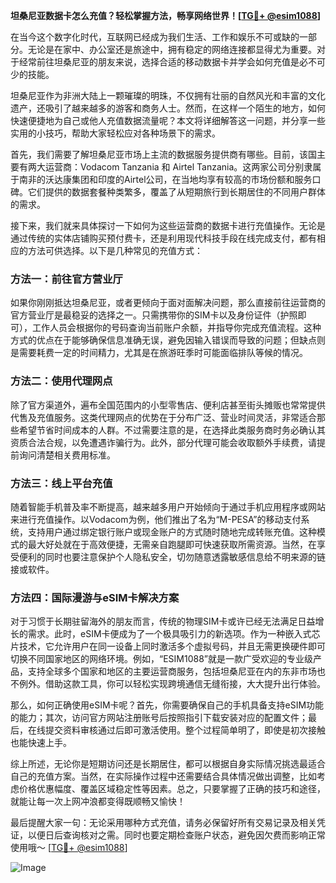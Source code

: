**坦桑尼亚数据卡怎么充值？轻松掌握方法，畅享网络世界！[[TG💪+ @esim1088](https://t.me/s/esim1088)]**

在当今这个数字化时代，互联网已经成为我们生活、工作和娱乐不可或缺的一部分。无论是在家中、办公室还是旅途中，拥有稳定的网络连接都显得尤为重要。对于经常前往坦桑尼亚的朋友来说，选择合适的移动数据卡并学会如何充值是必不可少的技能。

坦桑尼亚作为非洲大陆上一颗璀璨的明珠，不仅拥有壮丽的自然风光和丰富的文化遗产，还吸引了越来越多的游客和商务人士。然而，在这样一个陌生的地方，如何快速便捷地为自己或他人充值数据流量呢？本文将详细解答这一问题，并分享一些实用的小技巧，帮助大家轻松应对各种场景下的需求。

首先，我们需要了解坦桑尼亚市场上主流的数据服务提供商有哪些。目前，该国主要有两大运营商：Vodacom Tanzania 和 Airtel Tanzania。这两家公司分别隶属于南非的沃达康集团和印度的Airtel公司，在当地均享有较高的市场份额和服务口碑。它们提供的数据套餐种类繁多，覆盖了从短期旅行到长期居住的不同用户群体的需求。

接下来，我们就来具体探讨一下如何为这些运营商的数据卡进行充值操作。无论是通过传统的实体店铺购买预付费卡，还是利用现代科技手段在线完成支付，都有相应的方法可供选择。以下是几种常见的充值方式：

### 方法一：前往官方营业厅

如果你刚刚抵达坦桑尼亚，或者更倾向于面对面解决问题，那么直接前往运营商的官方营业厅是最稳妥的选择之一。只需携带你的SIM卡以及身份证件（护照即可），工作人员会根据你的号码查询当前账户余额，并指导你完成充值流程。这种方式的优点在于能够确保信息准确无误，避免因输入错误而导致的问题；但缺点则是需要耗费一定的时间精力，尤其是在旅游旺季时可能面临排队等候的情况。

### 方法二：使用代理网点

除了官方渠道外，遍布全国范围内的小型零售店、便利店甚至街头摊贩也常常提供代售及充值服务。这类代理网点的优势在于分布广泛、营业时间灵活，非常适合那些希望节省时间成本的人群。不过需要注意的是，在选择此类服务商时务必确认其资质合法合规，以免遭遇诈骗行为。此外，部分代理可能会收取额外手续费，请提前询问清楚相关费用标准。

### 方法三：线上平台充值

随着智能手机普及率不断提高，越来越多用户开始倾向于通过手机应用程序或网站来进行充值操作。以Vodacom为例，他们推出了名为“M-PESA”的移动支付系统，支持用户通过绑定银行账户或现金账户的方式随时随地完成转账充值。这种模式的最大好处就在于高效便捷，无需亲自跑腿即可快速获取所需资源。当然，在享受便利的同时也要注意保护个人隐私安全，切勿随意透露敏感信息给不明来源的链接或软件。

### 方法四：国际漫游与eSIM卡解决方案

对于习惯于长期驻留海外的朋友而言，传统的物理SIM卡或许已经无法满足日益增长的需求。此时，eSIM卡便成为了一个极具吸引力的新选项。作为一种嵌入式芯片技术，它允许用户在同一设备上同时激活多个虚拟号码，并且无需更换硬件即可切换不同国家地区的网络环境。例如，“ESIM1088”就是一款广受欢迎的专业级产品，支持全球多个国家和地区的主要运营商服务，包括坦桑尼亚在内的东非市场也不例外。借助这款工具，你可以轻松实现跨境通信无缝衔接，大大提升出行体验。

那么，如何正确使用eSIM卡呢？首先，你需要确保自己的手机具备支持eSIM功能的能力；其次，访问官方网站注册账号后按照指引下载安装对应的配置文件；最后，在线提交资料审核通过后即可激活使用。整个过程简单明了，即使是初次接触也能快速上手。

综上所述，无论你是短期访问还是长期居住，都可以根据自身实际情况挑选最适合自己的充值方案。当然，在实际操作过程中还需要结合具体情况做出调整，比如考虑价格优惠幅度、覆盖区域稳定性等因素。总之，只要掌握了正确的技巧和途径，就能让每一次上网冲浪都变得既顺畅又愉快！

最后提醒大家一句：无论采用哪种方式充值，请务必保留好所有交易记录及相关凭证，以便日后查询核对之需。同时也要定期检查账户状态，避免因欠费而影响正常使用哦～ [[TG💪+ @esim1088](https://t.me/s/esim1088)] 

![Image](https://i.postimg.cc/4NQfJmqS/Snipaste-2025-05-13-00-14-12.png)